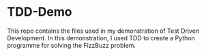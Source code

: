 # TDD-Demo
This repo contains the files used in my demonstration of Test Driven Development. In this demonstration, I used TDD to create a Python programme for solving the FizzBuzz problem.
